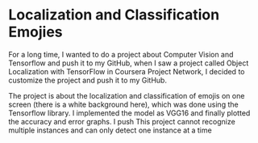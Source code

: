 # Localization and Classification Emojies
For a long time, I wanted to do a project about Computer Vision and Tensorflow and push it to my GitHub, when I saw a project called Object Localization with TensorFlow in Coursera Project Network, I decided to customize the project and push it to my GitHub.

The project is about the localization and classification of emojis on one screen (there is a white background here), which was done using the Tensorflow library. I implemented the model as VGG16 and finally plotted the accuracy and error graphs. I push
This project cannot recognize multiple instances and can only detect one instance at a time
